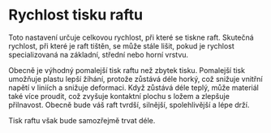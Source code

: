 Rychlost tisku raftu
====
Toto nastavení určuje celkovou rychlost, při které se tiskne raft. Skutečná rychlost, při které je raft tištěn, se může stále lišit, pokud je rychlost specializovaná na základní, střední nebo horní vrstvu.

Obecně je výhodný pomalejší tisk raftu než zbytek tisku. Pomalejší tisk umožňuje plastu lepší žíhání, protože zůstává déle horký, což snižuje vnitřní napětí v liniích a snižuje deformaci. Když zůstává déle teplý, může materiál také více proudit, což zvyšuje kontaktní plochu s ložem a zlepšuje přilnavost. Obecně bude váš raft tvrdší, silnější, spolehlivější a lépe drží.

Tisk raftu však bude samozřejmě trvat déle.